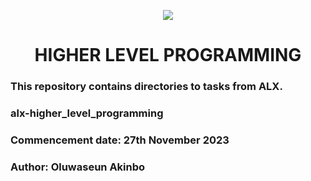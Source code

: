 <p align="center">
  <a href="https://skillicons.dev">
    <img src="https://skillicons.dev/icons?i=c,bash,python,js" />
  </a>
</p>
<h1 align="center">HIGHER LEVEL PROGRAMMING</h1>

<h3 align="left"> This repository contains directories to tasks from ALX.</h3>
<h3 align="left">alx-higher_level_programming</h3>  
<h3 align="left">Commencement date: 27th November 2023</h3>
<h3 align="left">Author: Oluwaseun Akinbo</h3>
